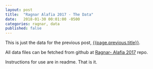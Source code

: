 ```yaml
---
layout: post
title:  "Ragnar Alafia 2017 - The Data"
date:   2018-01-30 00:01:00 -0500
categories: ragnar, data
published: false
---
```


This is just the data for the previous post, <a class="prev" href="{{page.previous.url}}">{{page.previous.title}}</a>.

All data files can be fetched from github at [Ragnar- Alafia 2017](https://github.com/mariotalavera/Ragnar-Alafia-2017 "Ragnar-Alafia-2017") repo. 

Instructions for use are in readme.  That is it.
